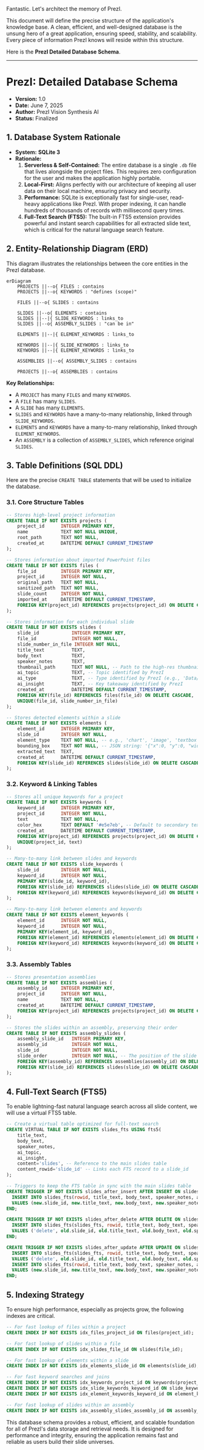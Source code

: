 Fantastic. Let's architect the memory of PrezI.

This document will define the precise structure of the application's knowledge base. A clean, efficient, and well-designed database is the unsung hero of a great application, ensuring speed, stability, and scalability. Every piece of information PrezI knows will reside within this structure.

Here is the **PrezI Detailed Database Schema**.

---

# PrezI: Detailed Database Schema

*   **Version:** 1.0
*   **Date:** June 7, 2025
*   **Author:** PrezI Vision Synthesis AI
*   **Status:** Finalized

## 1. Database System Rationale

*   **System:** **SQLite 3**
*   **Rationale:**
    1.  **Serverless & Self-Contained:** The entire database is a single `.db` file that lives alongside the project files. This requires zero configuration for the user and makes the application highly portable.
    2.  **Local-First:** Aligns perfectly with our architecture of keeping all user data on their local machine, ensuring privacy and security.
    3.  **Performance:** SQLite is exceptionally fast for single-user, read-heavy applications like PrezI. With proper indexing, it can handle hundreds of thousands of records with millisecond query times.
    4.  **Full-Text Search (FTS5):** The built-in FTS5 extension provides powerful and instant search capabilities for all extracted slide text, which is critical for the natural language search feature.

## 2. Entity-Relationship Diagram (ERD)

This diagram illustrates the relationships between the core entities in the PrezI database.

```mermaid
erDiagram
    PROJECTS ||--o{ FILES : contains
    PROJECTS ||--o{ KEYWORDS : "defines (scope)"

    FILES ||--o{ SLIDES : contains

    SLIDES ||--o{ ELEMENTS : contains
    SLIDES ||--|{ SLIDE_KEYWORDS : links_to
    SLIDES ||--o{ ASSEMBLY_SLIDES : "can be in"

    ELEMENTS ||--|{ ELEMENT_KEYWORDS : links_to

    KEYWORDS ||--|{ SLIDE_KEYWORDS : links_to
    KEYWORDS ||--|{ ELEMENT_KEYWORDS : links_to

    ASSEMBLIES ||--o{ ASSEMBLY_SLIDES : contains

    PROJECTS ||--o{ ASSEMBLIES : contains

```

**Key Relationships:**
*   A `PROJECT` has many `FILES` and many `KEYWORDS`.
*   A `FILE` has many `SLIDES`.
*   A `SLIDE` has many `ELEMENTS`.
*   `SLIDES` and `KEYWORDS` have a many-to-many relationship, linked through `SLIDE_KEYWORDS`.
*   `ELEMENTS` and `KEYWORDS` have a many-to-many relationship, linked through `ELEMENT_KEYWORDS`.
*   An `ASSEMBLY` is a collection of `ASSEMBLY_SLIDES`, which reference original `SLIDES`.

## 3. Table Definitions (SQL DDL)

Here are the precise `CREATE TABLE` statements that will be used to initialize the database.

### 3.1. Core Structure Tables

```sql
-- Stores high-level project information
CREATE TABLE IF NOT EXISTS projects (
    project_id      INTEGER PRIMARY KEY,
    name            TEXT NOT NULL UNIQUE,
    root_path       TEXT NOT NULL,
    created_at      DATETIME DEFAULT CURRENT_TIMESTAMP
);

-- Stores information about imported PowerPoint files
CREATE TABLE IF NOT EXISTS files (
    file_id         INTEGER PRIMARY KEY,
    project_id      INTEGER NOT NULL,
    original_path   TEXT NOT NULL,
    sanitized_path  TEXT NOT NULL,
    slide_count     INTEGER NOT NULL,
    imported_at     DATETIME DEFAULT CURRENT_TIMESTAMP,
    FOREIGN KEY(project_id) REFERENCES projects(project_id) ON DELETE CASCADE
);

-- Stores information for each individual slide
CREATE TABLE IF NOT EXISTS slides (
    slide_id            INTEGER PRIMARY KEY,
    file_id             INTEGER NOT NULL,
    slide_number_in_file INTEGER NOT NULL,
    title_text          TEXT,
    body_text           TEXT,
    speaker_notes       TEXT,
    thumbnail_path      TEXT NOT NULL, -- Path to the high-res thumbnail image
    ai_topic            TEXT, -- Topic identified by PrezI
    ai_type             TEXT, -- Type identified by PrezI (e.g., 'Data/Chart')
    ai_insight          TEXT, -- Key takeaway identified by PrezI
    created_at          DATETIME DEFAULT CURRENT_TIMESTAMP,
    FOREIGN KEY(file_id) REFERENCES files(file_id) ON DELETE CASCADE,
    UNIQUE(file_id, slide_number_in_file)
);

-- Stores detected elements within a slide
CREATE TABLE IF NOT EXISTS elements (
    element_id      INTEGER PRIMARY KEY,
    slide_id        INTEGER NOT NULL,
    element_type    TEXT NOT NULL, -- e.g., 'chart', 'image', 'textbox'
    bounding_box    TEXT NOT NULL, -- JSON string: '{"x":0, "y":0, "width":0, "height":0}'
    extracted_text  TEXT,
    created_at      DATETIME DEFAULT CURRENT_TIMESTAMP,
    FOREIGN KEY(slide_id) REFERENCES slides(slide_id) ON DELETE CASCADE
);
```

### 3.2. Keyword & Linking Tables

```sql
-- Stores all unique keywords for a project
CREATE TABLE IF NOT EXISTS keywords (
    keyword_id      INTEGER PRIMARY KEY,
    project_id      INTEGER NOT NULL,
    text            TEXT NOT NULL,
    color_hex       TEXT DEFAULT '#e5e7eb', -- Default to secondary text color
    created_at      DATETIME DEFAULT CURRENT_TIMESTAMP,
    FOREIGN KEY(project_id) REFERENCES projects(project_id) ON DELETE CASCADE,
    UNIQUE(project_id, text)
);

-- Many-to-many link between slides and keywords
CREATE TABLE IF NOT EXISTS slide_keywords (
    slide_id        INTEGER NOT NULL,
    keyword_id      INTEGER NOT NULL,
    PRIMARY KEY(slide_id, keyword_id),
    FOREIGN KEY(slide_id) REFERENCES slides(slide_id) ON DELETE CASCADE,
    FOREIGN KEY(keyword_id) REFERENCES keywords(keyword_id) ON DELETE CASCADE
);

-- Many-to-many link between elements and keywords
CREATE TABLE IF NOT EXISTS element_keywords (
    element_id      INTEGER NOT NULL,
    keyword_id      INTEGER NOT NULL,
    PRIMARY KEY(element_id, keyword_id),
    FOREIGN KEY(element_id) REFERENCES elements(element_id) ON DELETE CASCADE,
    FOREIGN KEY(keyword_id) REFERENCES keywords(keyword_id) ON DELETE CASCADE
);
```

### 3.3. Assembly Tables

```sql
-- Stores presentation assemblies
CREATE TABLE IF NOT EXISTS assemblies (
    assembly_id     INTEGER PRIMARY KEY,
    project_id      INTEGER NOT NULL,
    name            TEXT NOT NULL,
    created_at      DATETIME DEFAULT CURRENT_TIMESTAMP,
    FOREIGN KEY(project_id) REFERENCES projects(project_id) ON DELETE CASCADE
);

-- Stores the slides within an assembly, preserving their order
CREATE TABLE IF NOT EXISTS assembly_slides (
    assembly_slide_id   INTEGER PRIMARY KEY,
    assembly_id         INTEGER NOT NULL,
    slide_id            INTEGER NOT NULL,
    slide_order         INTEGER NOT NULL, -- The position of the slide in the assembly
    FOREIGN KEY(assembly_id) REFERENCES assemblies(assembly_id) ON DELETE CASCADE,
    FOREIGN KEY(slide_id) REFERENCES slides(slide_id) ON DELETE CASCADE
);
```

## 4. Full-Text Search (FTS5)

To enable lightning-fast natural language search across all slide content, we will use a virtual FTS5 table.

```sql
-- Create a virtual table optimized for full-text search
CREATE VIRTUAL TABLE IF NOT EXISTS slides_fts USING fts5(
    title_text,
    body_text,
    speaker_notes,
    ai_topic,
    ai_insight,
    content='slides', -- Reference to the main slides table
    content_rowid='slide_id' -- Links each FTS record to a slide_id
);

-- Triggers to keep the FTS table in sync with the main slides table
CREATE TRIGGER IF NOT EXISTS slides_after_insert AFTER INSERT ON slides BEGIN
  INSERT INTO slides_fts(rowid, title_text, body_text, speaker_notes, ai_topic, ai_insight)
  VALUES (new.slide_id, new.title_text, new.body_text, new.speaker_notes, new.ai_topic, new.ai_insight);
END;

CREATE TRIGGER IF NOT EXISTS slides_after_delete AFTER DELETE ON slides BEGIN
  INSERT INTO slides_fts(slides_fts, rowid, title_text, body_text, speaker_notes, ai_topic, ai_insight)
  VALUES ('delete', old.slide_id, old.title_text, old.body_text, old.speaker_notes, old.ai_topic, old.ai_insight);
END;

CREATE TRIGGER IF NOT EXISTS slides_after_update AFTER UPDATE ON slides BEGIN
  INSERT INTO slides_fts(slides_fts, rowid, title_text, body_text, speaker_notes, ai_topic, ai_insight)
  VALUES ('delete', old.slide_id, old.title_text, old.body_text, old.speaker_notes, old.ai_topic, old.ai_insight);
  INSERT INTO slides_fts(rowid, title_text, body_text, speaker_notes, ai_topic, ai_insight)
  VALUES (new.slide_id, new.title_text, new.body_text, new.speaker_notes, new.ai_topic, new.ai_insight);
END;
```

## 5. Indexing Strategy

To ensure high performance, especially as projects grow, the following indexes are critical.

```sql
-- For fast lookup of files within a project
CREATE INDEX IF NOT EXISTS idx_files_project_id ON files(project_id);

-- For fast lookup of slides within a file
CREATE INDEX IF NOT EXISTS idx_slides_file_id ON slides(file_id);

-- For fast lookup of elements within a slide
CREATE INDEX IF NOT EXISTS idx_elements_slide_id ON elements(slide_id);

-- For fast keyword searches and joins
CREATE INDEX IF NOT EXISTS idx_keywords_project_id ON keywords(project_id);
CREATE INDEX IF NOT EXISTS idx_slide_keywords_keyword_id ON slide_keywords(keyword_id);
CREATE INDEX IF NOT EXISTS idx_element_keywords_keyword_id ON element_keywords(keyword_id);

-- For fast lookup of slides within an assembly
CREATE INDEX IF NOT EXISTS idx_assembly_slides_assembly_id ON assembly_slides(assembly_id);
```

This database schema provides a robust, efficient, and scalable foundation for all of PrezI's data storage and retrieval needs. It is designed for performance and integrity, ensuring the application remains fast and reliable as users build their slide universes.